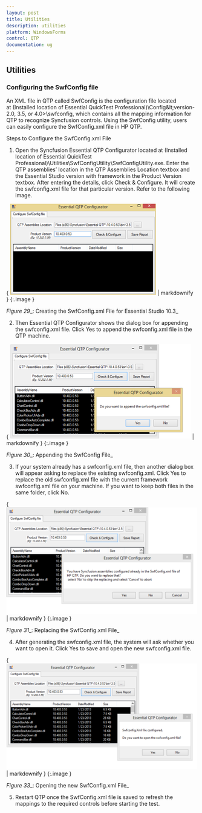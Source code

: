 ```yaml
---
layout: post
title: Utilities
description: utilities
platform: WindowsForms
control: QTP
documentation: ug
---
```


## Utilities

### Configuring the SwfConfig file

An XML file in QTP called SwfConfig is the configuration file located at (Installed location of Essential QuickTest Professional)\Config\&lt;version-2.0, 3.5, or 4.0&gt;\swfconfig, which contains all the mapping information for QTP to recognize Syncfusion controls. Using the SwfConfig utility, users can easily configure the SwfConfig.xml file in HP QTP.

Steps to Configure the SwfConfig.xml File



1. Open the Syncfusion Essential QTP Configurator located at (Installed location of Essential QuickTest Professional)\Utilities\SwfConfigUtility\SwfConfigUtility.exe. Enter the QTP assemblies’ location in the QTP Assemblies Location textbox and the Essential Studio version with framework in the Product Version textbox. After entering the details, click Check & Configure. It will create the swfconfig.xml file for that particular version. Refer to the following image.



{ ![](Utilities_images/Utilities_img1.png) | markdownify }
{:.image }




_Figure_ _29__: Creating the SwfConfig.xml File for Essential Studio 10.3_



2. Then Essential QTP Configurator shows the dialog box for appending the swfconfig.xml file. Click Yes to append the swfconfig.xml file in the QTP machine.

{ ![](Utilities_images/Utilities_img2.png) | markdownify }
{:.image }




_Figure_ _30__: Appending the SwfConfig File_



3. If your system already has a swfconfig.xml file, then another dialog box will appear asking to replace the existing swfconfig.xml. Click Yes to replace the old swfconfig.xml file with the current framework swfconfig.xml file on your machine. If you want to keep both files in the same folder, click No.



{ ![](Utilities_images/Utilities_img3.png) | markdownify }
{:.image }




_Figure_ _31__: Replacing the SwfConfig.xml File_

4. After generating the swfconfig.xml file, the system will ask whether you want to open it. Click Yes to save and open the new swfconfig.xml file.



{ ![](Utilities_images/Utilities_img4.png) | markdownify }
{:.image }


_Figure_ _33__: Opening the new SwfConfig.xml File_



5. Restart QTP once the SwfConfig.xml file is saved to refresh the mappings to the required controls before starting the test.



